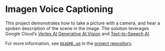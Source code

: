 # Imagen Voice Captioning

This project demonstrates how to take a picture with a camera, and hear a spoken description
of the scene in the image. The solution leverages Google Cloud’s 
[Vertex AI Generative AI Vision](https://console.cloud.google.com/vertex-ai/generative/vision) and 
[Text-to-Speech AI](https://cloud.google.com/text-to-speech).


For more information, see [`README.md`](https://github.com/GoogleCloudPlatform/cloud-solutions/blob/main/projects/imagen-voice-captioning/README.md)
in the [project repository](https://github.com/GoogleCloudPlatform/cloud-solutions/blob/main/projects/imagen-voice-captioning/).
